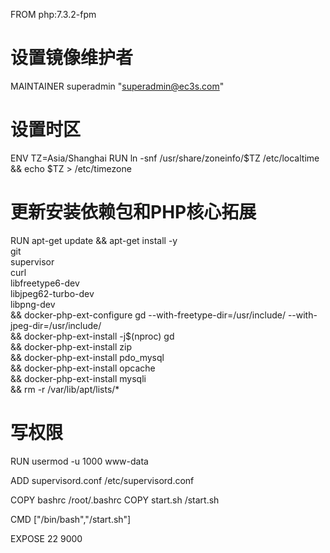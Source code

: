 FROM php:7.3.2-fpm

# 设置镜像维护者
MAINTAINER superadmin "superadmin@ec3s.com"

# 设置时区
ENV TZ=Asia/Shanghai
RUN ln -snf /usr/share/zoneinfo/$TZ /etc/localtime && echo $TZ > /etc/timezone

# 更新安装依赖包和PHP核心拓展
RUN apt-get update && apt-get install -y \
    git \
    supervisor \
    curl \
    libfreetype6-dev \
    libjpeg62-turbo-dev \
    libpng-dev \
    && docker-php-ext-configure gd --with-freetype-dir=/usr/include/ --with-jpeg-dir=/usr/include/ \
    && docker-php-ext-install -j$(nproc) gd \
    && docker-php-ext-install zip \
    && docker-php-ext-install pdo_mysql \
    && docker-php-ext-install opcache \
    && docker-php-ext-install mysqli \
    && rm -r /var/lib/apt/lists/*

# 写权限
RUN usermod -u 1000 www-data

ADD supervisord.conf /etc/supervisord.conf

COPY bashrc /root/.bashrc
COPY start.sh /start.sh

CMD ["/bin/bash","/start.sh"]

EXPOSE 22 9000